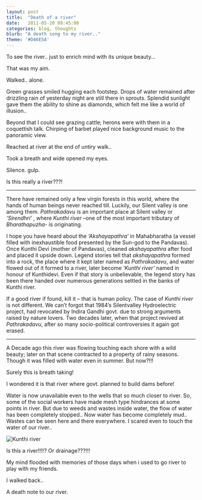 ```yaml
---
layout: post
title:  "Death of a river"
date:   2011-05-20 09:45:00
categories: blog, thoughts
blurb: "A death song to my river.."
theme: '#D46E5A'
---
```


To see the river.. just to enrich mind with its unique beauty...

That was my aim.

Walked.. alone.

Green grasses smiled hugging each footstep. Drops of water remained after drizzling rain of yesterday night are still there in sprouts. Splendid sunlight gave them the ability to shine as diamonds, which felt me like a world of illusion..

Beyond that I could see grazing cattle; herons were with them in a coquettish talk. Chirping of barbet played nice background music to the panoramic view.

Reached at river at the end of untiry walk..

Took a breath and wide opened my eyes.

Silence. gulp.

Is this really a river???!

***

There have remained only a few virgin forests in this world, where the hands of human beings never reached till. Luckily, our Silent valley is one among them. *Pathrakadavu* is an important place at Silent valley or *‘Sirendhri’* , where *Kunthi river* –one of the most important tributary of *Bharathapuzha*- is originating.

I hope you have heard about the *‘Akshayapathra’* in Mahabharatha (a vessel filled with inexhaustible food presented by the Sun-god to the Pandavas). Once Kunthi Devi (mother of Pandavas), cleaned *akshayapathra* after food and placed it upside down. Legend stories tell that *akshayapathra* formed into a rock, the place where it kept later named as *Pathrakadavu*, and water flowed out of it formed to a river, later become *‘Kunthi river’* named in honour of Kunthidevi. Even if that story is unbelievable, the legend story has been there handed over numerous generations settled in the banks of Kunthi river.

If a good river if found, kill it – that is human policy. The case of *Kunthi river* is not different. We can’t forgot that 1984’s Silentvalley Hydroelectric project, had revocated by Indira Gandhi govt. due to strong arguments raised by nature lovers. Two decades later, when that project revived at *Pathrakadavu*, after so many socio-political controversies it again got erased.

* * *

A Decade ago this river was flowing touching each shore with a wild beauty; later on that scene contracted to a property of rainy seasons. Though it was filled with water even in summer. But now?!!!

Surely this is breath taking!

I wondered it is that river where govt. planned to build dams before!

Water is now unavailable even to the wells that so much closer to river. So, some of the social workers have made mesh type hindrances at some points in river. But due to weeds and wastes inside water, the flow of water has been completely stopped.. Now water has become completely mud.. Wastes can be seen here and there everywhere. I scared even to touch the water of our river..

<img src="http://i844.photobucket.com/albums/ab6/voidimagineer/dsci150_zps7f2a3c85.jpg" alt="Kunthi river">

Is this a river!!!!? Or drainage???!!!

My mind flooded with memories of those days when i used to go river to play with my friends.

I walked back..

A death note to our river.

